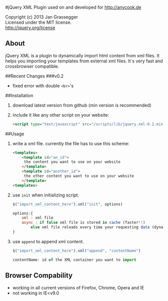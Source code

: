 #jQuery XML Plugin
used on and developed for http://anycook.de

Copyright (c) 2013 Jan Grassegger  
Licensed under the MIT license.  
http://jquery.org/license 

## About
jQuery XML is a plugin to dynamically import html content from xml files. It helps you importing your templates from external xml files. It`s very fast and crossbrowser compatible. 

##Recent Changes
###v0.2
- fixed error with double ```<br>```'s
 
 
##Installation
1. download latest version from github (min version is recommended)
2. include it like any other script on your website:

	```html
	<script type="text/javascript" src="/scripts/lib/jquery.xml-0.2.min.js"></script>
	```

##Usage
1. write a xml file. currently the file has to use this scheme:
	
	```html
	<templates>
		<template id="an_id">
		 the content you want to use on your website
		</template>
		<template id="another_id">
		 the other content you want to use on your website
		</template>
	<templates>
	```
	
2. use ```init``` when initializing script. 
	```javascript
	$("import_xml_content_here").xml("init", options)
	
	options:{
		xml : xml file
		async : if false xml file is stored in cache (faster!!) 
			else xml file reloads every time your requesting data (dynamically)
	}
	```
3. use ```append``` to append xml content.
	```javascript
	$("import_xml_content_here").xml("append", "contentName")
	
	contentName: id of the XML container you want to import
	```
	
	
## Browser Compability
- working in all current versions of Firefox, Chrome, Opera and IE
- not working in IE<v9.0

